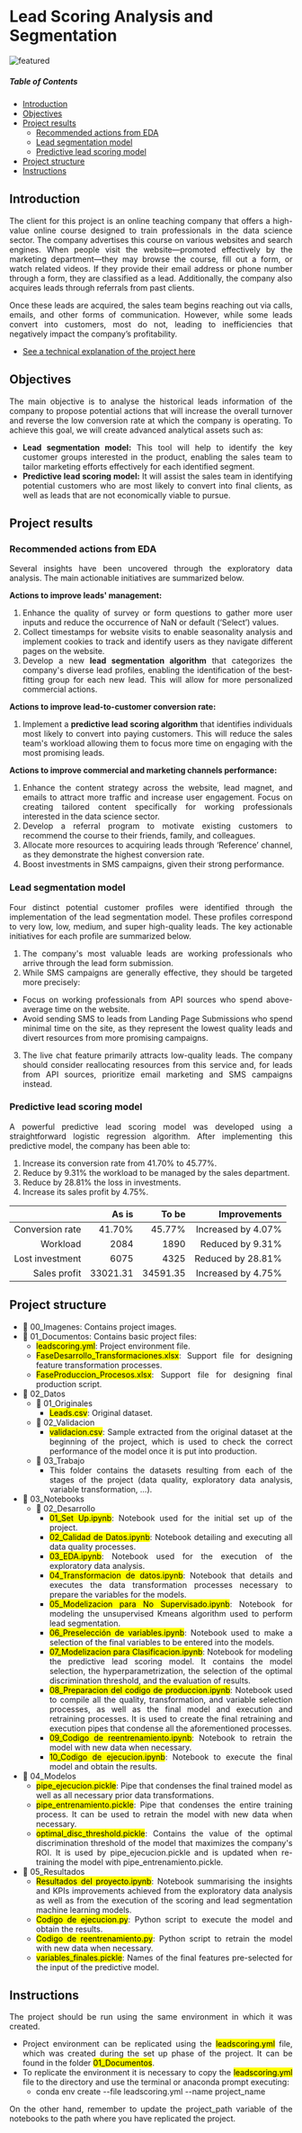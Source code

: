 # Lead Scoring Analysis and Segmentation

![featured](https://github.com/pabloelt/lead-scoring-analysis-and-segmentation//blob/main/00_Imagenes/featured.jpg?raw=true)

##### Table of Contents 
* [Introduction](#introduction)
* [Objectives](#objectives)
* [Project results](#project-results)
   * [Recommended actions from EDA](#recommended-actions-from-eda)
   * [Lead segmentation model](#lead-segmentation-model)
   * [Predictive lead scoring model](#predictive-lead-scoring-model)
* [Project structure](#project-structure)
* [Instructions](#instructions)

<div align="justify">
 
## Introduction

The client for this project is an online teaching company that offers a high-value online course designed to train professionals in the data science sector. The company advertises this course on various websites and search engines. When people visit the website—promoted effectively by the marketing department—they may browse the course, fill out a form, or watch related videos. If they provide their email address or phone number through a form, they are classified as a lead. Additionally, the company also acquires leads through referrals from past clients.

Once these leads are acquired, the sales team begins reaching out via calls, emails, and other forms of communication. However, while some leads convert into customers, most do not, leading to inefficiencies that negatively impact the company’s profitability.

 * [See a technical explanation of the project here](https://pabloelt.github.io/project/project5/)

## Objectives

The main objective is to analyse the historical leads information of the company to propose potential actions that will increase the overall turnover and reverse the low conversion rate at which the company is operating. To achieve this goal, we will create advanced analytical assets such as:

* **Lead segmentation model:** This tool will help to identify the key customer groups interested in the product, enabling the sales team to tailor marketing efforts effectively for each identified segment.
* **Predictive lead scoring model:** It will assist the sales team in identifying potential customers who are most likely to convert into final clients, as well as leads that are not economically viable to pursue.

## Project results

### Recommended actions from EDA

Several insights have been uncovered through the exploratory data analysis. The main actionable initiatives are summarized below.

**Actions to improve leads' management:**

1. Enhance the quality of survey or form questions to gather more user inputs and reduce the occurrence of NaN or default (‘Select’) values.
2. Collect timestamps for website visits to enable seasonality analysis and implement cookies to track and identify users as they navigate different pages on the website.
3. Develop a new **lead segmentation algorithm** that categorizes the company's diverse lead profiles, enabling the identification of the best-fitting group for each new lead. This will allow for more personalized commercial actions.

**Actions to improve lead-to-customer conversion rate:**

1. Implement a **predictive lead scoring algorithm** that identifies individuals most likely to convert into paying customers. This will reduce the sales team's workload allowing them to focus more time on engaging with the most promising leads.

**Actions to improve commercial and marketing channels performance:**

1. Enhance the content strategy across the website, lead magnet, and emails to attract more traffic and increase user engagement. Focus on creating tailored content specifically for working professionals interested in the data science sector.
2. Develop a referral program to motivate existing customers to recommend the course to their friends, family, and colleagues.
3. Allocate more resources to acquiring leads through ‘Reference’ channel, as they demonstrate the highest conversion rate.
4. Boost investments in SMS campaigns, given their strong performance.

### Lead segmentation model

Four distinct potential customer profiles were identified through the implementation of the lead segmentation model. These profiles correspond to very low, low, medium, and super high-quality leads. The key actionable initiatives for each profile are summarized below.

1. The company's most valuable leads are working professionals who arrive through the lead form submission.
2. While SMS campaigns are generally effective, they should be targeted more precisely:
  * Focus on working professionals from API sources who spend above-average time on the website.
  * Avoid sending SMS to leads from Landing Page Submissions who spend minimal time on the site, as they represent the lowest quality leads and divert resources from more promising campaigns.
3. The live chat feature primarily attracts low-quality leads. The company should consider reallocating resources from this service and, for leads from API sources, prioritize email marketing and SMS campaigns instead.

### Predictive lead scoring model

A powerful predictive lead scoring model was developed using a straightforward logistic regression algorithm. After implementing this predictive model, the company has been able to:

1. Increase its conversion rate from 41.70% to 45.77%.
2. Reduce by 9.31% the workload to be managed by the sales department.
3. Reduce by 28.81% the loss in investments.
4. Increase its sales profit by 4.75%.

|   | As is  | To be  | Improvements  |
|--:|--:|--:|--:|
| Conversion rate  | 41.70%  | 45.77%  | Increased by 4.07%  |
| Workload  | 2084  | 1890  | Reduced by 9.31%  |
| Lost investment  | 6075  | 4325  | Reduced by 28.81%  |
| Sales profit  | 33021.31  | 34591.35  | Increased by 4.75%  |

## Project structure

* 📁 00_Imagenes: Contains project images.
* 📁 01_Documentos: Contains basic project files:
  * <mark>leadscoring.yml</mark>: Project environment file.
  * <mark>FaseDesarrollo_Transformaciones.xlsx</mark>: Support file for designing feature transformation processes.
  * <mark>FaseProduccion_Procesos.xlsx</mark>: Support file for designing final production script.
* 📁 02_Datos
  * 📁 01_Originales
    * <mark>Leads.csv</mark>: Original dataset.
  * 📁 02_Validacion
    * <mark>validacion.csv</mark>: Sample extracted from the original dataset at the beginning of the project, which is used to check the correct performance of the model once it is put into production.
  * 📁 03_Trabajo
    * This folder contains the datasets resulting from each of the stages of the project (data quality, exploratory data analysis, variable transformation, ...).
* 📁 03_Notebooks
    * 📁 02_Desarrollo
      * <mark>01_Set Up.ipynb</mark>: Notebook used for the initial set up of the project.
      * <mark>02_Calidad de Datos.ipynb</mark>: Notebook detailing and executing all data quality processes.
      * <mark>03_EDA.ipynb</mark>: Notebook used for the execution of the exploratory data analysis.
      * <mark>04_Transformacion de datos.ipynb</mark>: Notebook that details and executes the data transformation processes necessary to prepare the variables for the models.
      * <mark>05_Modelizacion para No Supervisado.ipynb</mark>: Notebook for modeling the unsupervised Kmeans algorithm used to perform lead segmentation.
      * <mark>06_Preselección de variables.ipynb</mark>: Notebook used to make a selection of the final variables to be entered into the models.
      * <mark>07_Modelizacion para Clasificacion.ipynb</mark>: Notebook for modeling the predictive lead scoring model. It contains the model selection, the hyperparametrization, the selection of the optimal discrimination threshold, and the evaluation of results.
      * <mark>08_Preparacion del codigo de produccion.ipynb</mark>: Notebook used to compile all the quality, transformation, and variable selection processes, as well as the final model and execution and retraining processes. It is used to create the final retraining and execution pipes that condense all the aforementioned processes.
      * <mark>09_Codigo de reentrenamiento.ipynb</mark>: Notebook to retrain the model with new data when necessary.
      * <mark>10_Codigo de ejecucion.ipynb</mark>: Notebook to execute the final model and obtain the results.
* 📁 04_Modelos
  * <mark>pipe_ejecucion.pickle</mark>: Pipe that condenses the final trained model as well as all necessary prior data transformations.
  * <mark>pipe_entrenamiento.pickle</mark>: Pipe that condenses the entire training process. It can be used to retrain the model with new data when necessary.
  * <mark>optimal_disc_threshold.pickle</mark>: Contains the value of the optimal discrimination threshold of the model that maximizes the company's ROI. It is used by pipe_ejecucion.pickle and is updated when re-training the model with pipe_entrenamiento.pickle.
* 📁 05_Resultados
  * <mark>Resultados del proyecto.ipynb</mark>: Notebook summarising the insights and KPIs improvements achieved from the exploratory data analysis as well as from the execution of the scoring and lead segmentation machine learning models.
  * <mark>Codigo de ejecucion.py</mark>: Python script to execute the model and obtain the results.
  * <mark>Codigo de reentrenamiento.py</mark>: Python script to retrain the model with new data when necessary.
  * <mark>variables_finales.pickle</mark>: Names of the final features pre-selected for the input of the predictive model.

## Instructions

The project should be run using the same environment in which it was created.

* Project environment can be replicated using the <mark>leadscoring.yml</mark> file, which was created during the set up phase of the project. It can be found in the folder <mark>01_Documentos</mark>.
* To replicate the environment it is necessary to copy the <mark>leadscoring.yml</mark> file to the directory and use the terminal or anaconda prompt executing:
  * conda env create --file leadscoring.yml --name project_name

On the other hand, remember to update the project_path variable of the notebooks to the path where you have replicated the project.
